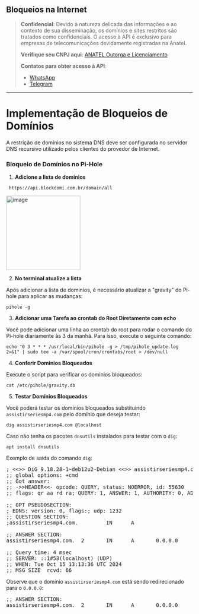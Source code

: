 ## Bloqueios na Internet

> **Confidencial**: Devido à natureza delicada das informações e ao contexto de sua disseminação, os domínios e sites restritos são tratados como confidenciais. O acesso à API é exclusivo para empresas de telecomunicações devidamente registradas na Anatel.
>
> **Verifique seu CNPJ aqui**: [ANATEL Outorga e Licenciamento](https://informacoes.anatel.gov.br/paineis/outorga-e-licenciamento)
>
> **Contatos para obter acesso à API**:
> - [WhatsApp](https://api.whatsapp.com/send/?phone=5584998667245&text=Como+obter+acesso+a+API%3F&type=phone_number&app_absent=0)
> - [Telegram](https://t.me/LucasMidia)

---

# Implementação de Bloqueios de Domínios

A restrição de domínios no sistema DNS deve ser configurada no servidor DNS recursivo utilizado pelos clientes do provedor de Internet.

### Bloqueio de Domínios no Pi-Hole

1. **Adicione a lista de dominios**
   
```plaintext
 https://api.blockdomi.com.br/domain/all
```

<img src="https://i.imgur.com/qGUjsPU.png" alt="image" width="200">


2. **No terminal atualize a lista**

Após adicionar a lista de dominios, é necessário atualizar a "gravity" do Pi-hole para aplicar as mudanças:

```plaintext
pihole -g
```


3. **Adicionar uma Tarefa ao crontab do Root Diretamente com echo**

Você pode adicionar uma linha ao crontab do root para rodar o comando do Pi-hole diariamente às 3 da manhã. Para isso, execute o seguinte comando:

```plaintext
echo "0 3 * * * /usr/local/bin/pihole -g > /tmp/pihole_update.log 2>&1" | sudo tee -a /var/spool/cron/crontabs/root > /dev/null
```


4. **Conferir Dominios Bloqueados**

Execute o script para verificar os dominios bloqueados:

```plaintext
cat /etc/pihole/gravity.db
```


5. **Testar Domínios Bloqueados**

Você poderá testar os domínios bloqueados substituindo `assistirseriesmp4.com` pelo domínio que deseja testar:

```plaintext
dig assistirseriesmp4.com @localhost
```

Caso não tenha os pacotes `dnsutils` instalados para testar com o `dig`:

```plaintext
apt install dnsutils
```


Exemplo de saída do comando `dig`:

<pre>
; <<>> DiG 9.18.28-1~deb12u2-Debian <<>> assistirseriesmp4.com @localhost
;; global options: +cmd
;; Got answer:
;; ->>HEADER<<- opcode: QUERY, status: NOERROR, id: 55630
;; flags: qr aa rd ra; QUERY: 1, ANSWER: 1, AUTHORITY: 0, ADDITIONAL: 1

;; OPT PSEUDOSECTION:
; EDNS: version: 0, flags:; udp: 1232
;; QUESTION SECTION:
;assistirseriesmp4.com.         IN      A

;; ANSWER SECTION:
assistirseriesmp4.com.  2       IN      A       0.0.0.0

;; Query time: 4 msec
;; SERVER: ::1#53(localhost) (UDP)
;; WHEN: Tue Oct 15 13:13:36 UTC 2024
;; MSG SIZE  rcvd: 66
</pre>


Observe que o domínio `assistirseriesmp4.com` está sendo redirecionado para o `0.0.0.0`:
    
<pre>
;; ANSWER SECTION:
assistirseriesmp4.com.  2       IN      A       0.0.0.0
</pre>
